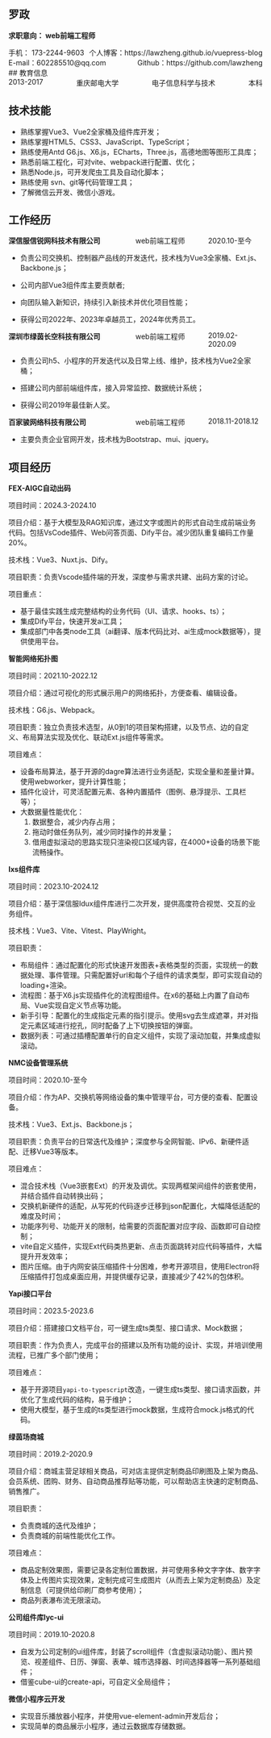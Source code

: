 ## 罗政

**求职意向： web前端工程师**

<div style="display: flex;justify-content: space-between;">
    <div>手机： 173-2244-9603</div>
    <div>个人博客：<a>https://lawzheng.github.io/vuepress-blog</a></div>
</div>

<div style="display: flex;justify-content: space-between;">
    <div>E-mail：<a>602285510@qq.com</a></div>
    <div>Github：<a>https://github.com/lawzheng</a></div>
</div>
## 教育信息

<div style="display: flex;justify-content: space-between;">
	<div>2013-2017</div>
    <div>重庆邮电大学</div>
    <div>电子信息科学与技术</div>
    <div>本科</div>
</div>

## 技术技能

- 熟练掌握Vue3、Vue2全家桶及组件库开发；
- 熟练掌握HTML5、CSS3、JavaScript、TypeScript；
- 熟练使用Antd G6.js、X6.js，ECharts，Three.js，高德地图等图形工具库；
- 熟悉前端工程化，可对vite、webpack进行配置、优化；
- 熟悉Node.js，可开发爬虫工具及自动化脚本；
- 熟练使用 svn、git等代码管理工具；
- 了解微信云开发、微信小游戏。

## 工作经历

<div style="display: flex;justify-content: space-between;">
	<b style="width: 350px;">深信服信锐网科技术有限公司</b>
    <div style="width: 200px;">web前端工程师</div>
    <div style="width: 150px;">2020.10-至今</div>
</div>


- 负责公司交换机、控制器产品线的开发迭代，技术栈为Vue3全家桶、Ext.js、Backbone.js；

- 公司内部Vue3组件库主要贡献者;
- 向团队输入新知识，持续引入新技术并优化项目性能；
- 获得公司2022年、2023年卓越员工，2024年优秀员工。

<div style="display: flex;justify-content: space-between;">
	<b style="width: 350px;">深圳市绿茵长空科技有限公司</b>
    <div style="width: 200px;">web前端工程师</div>
    <div style="width: 150px;">2019.02-2020.09</div>
</div>

- 负责公司h5、小程序的开发迭代以及日常上线、维护，技术栈为Vue2全家桶；

- 搭建公司内部前端组件库，接入异常监控、数据统计系统；
- 获得公司2019年最佳新人奖。

<div style="display: flex;justify-content: space-between;">
	<b style="width: 350px;">百家骏网络科技有限公司</b>
    <div style="width: 200px;">web前端工程师</div>
    <div style="width: 150px;">2018.11-2018.12</div>
</div>

- 主要负责企业官网开发，技术栈为Bootstrap、mui、jquery。

## 项目经历

**FEX-AIGC自动出码**

项目时间：2024.3-2024.10

项目介绍：基于大模型及RAG知识库，通过文字或图片的形式自动生成前端业务代码。包括VsCode插件、Web问答页面、Dify平台。减少团队重复编码工作量20%。

技术栈：Vue3、Nuxt.js、Dify。

项目职责：负责Vscode插件端的开发，深度参与需求共建、出码方案的讨论。

项目重点：

* 基于最佳实践生成完整结构的业务代码（UI、请求、hooks、ts）；
* 集成Dify平台，快速开发ai工具；
* 集成部门中各类node工具（ai翻译、版本代码比对、ai生成mock数据等），提供使用平台。

**智能网络拓扑图**

项目时间：2021.10-2022.12

项目介绍：通过可视化的形式展示用户的网络拓扑，方便查看、编辑设备。

技术栈：G6.js、Webpack。

项目职责：独立负责技术选型，从0到1的项目架构搭建，以及节点、边的自定义、布局算法实现及优化、联动Ext.js组件等需求。

项目难点：

* 设备布局算法，基于开源的dagre算法进行业务适配，实现全量和差量计算。使用webworker，提升计算性能；
* 插件化设计，可灵活配置元素、各种内置插件（图例、悬浮提示、工具栏等）；
* 大数据量性能优化：
  1. 数据整合，减少内存占用；
  2. 拖动时做任务队列，减少同时操作的并发量；
  3. 借用虚拟滚动的思路实现只渲染视口区域内容，在4000+设备的场景下能流畅操作。

**Ixs组件库**

项目时间：2023.10-2024.12

项目介绍：基于深信服Idux组件库进行二次开发，提供高度符合视觉、交互的业务组件。

技术栈：Vue3、Vite、Vitest、PlayWright。

项目职责：

* 布局组件：通过配置化的形式快速开发图表+表格类型的页面，实现统一的数据处理、事件管理。只需配置好url和每个子组件的请求类型，即可实现自动的loading+渲染。
* 流程图：基于X6.js实现插件化的流程图组件。在x6的基础上内置了自动布局、Vue实现自定义节点等功能。
* 新手引导：配置化的生成指定元素的指引提示。使用svg去生成遮罩，并对指定元素区域进行挖孔，同时配备了上下切换按钮的弹窗。
* 数据列表：可通过插槽配置单行的自定义组件，实现了滚动加载，并集成虚拟滚动。

**NMC设备管理系统**

项目时间：2020.10-至今

项目介绍：作为AP、交换机等网络设备的集中管理平台，可方便的查看、配置设备。

技术栈：Vue3、Ext.js、Backbone.js；

项目职责：负责平台的日常迭代及维护；深度参与全网智能、IPv6、新硬件适配、迁移Vue3等版本。

项目难点：

* 混合技术栈（Vue3嵌套Ext）的开发及调优。实现两框架间组件的嵌套使用，并结合插件自动转换出码；
* 交换机新硬件的适配，从写死的代码逐步迁移到json配置化，大幅降低适配的难度及时间；
* 功能序列号、功能开关的限制，给需要的页面配置对应字段、函数即可自动控制；
* vite自定义插件，实现Ext代码类热更新、点击页面跳转对应代码等插件，大幅提升开发效率；
* 图片压缩。由于内网安装压缩插件十分困难，参考开源项目，使用Electron将压缩插件打包成桌面应用，并提供缓存记录，直接减少了42%的包体积。

**Yapi接口平台**

项目时间：2023.5-2023.6

项目介绍：搭建接口文档平台，可一键生成ts类型、接口请求、Mock数据；

项目职责：作为负责人，完成平台的搭建以及所有功能的设计、实现，并培训使用流程，已推广多个部门使用；

项目难点：

* 基于开源项目`yapi-to-typescript`改造，一键生成ts类型、接口请求函数，并优化了生成代码的结构，易于维护；
* 使用大模型，基于生成的ts类型进行mock数据，生成符合mock.js格式的代码。

**绿茵场商城**

项目时间：2019.2-2020.9

项目介绍：商城主营足球相关商品，可对店主提供定制商品印刷图及上架为商品、会员系统、团购、财务、自动商品推荐贴等功能，可以帮助店主快速的定制商品、销售推广。

项目职责：

- 负责商城的迭代及维护；
- 负责商城的前端性能优化工作。

项目难点：

- 商品定制效果图，需要记录各定制位置数据，并可使用多种文字字体、数字字体及上传图片实现效果，定制完成可生成图片（从而去上架为定制商品）及定制信息（可提供给印刷厂商参考使用）；
- 商品列表瀑布流无限滚动。

**公司组件库lyc-ui**

项目时间：2019.10-2020.8

- 自发为公司定制的ui组件库，封装了scroll组件（含虚拟滚动功能）、图片预览、视差组件、日历、弹窗、表单、城市选择器、时间选择器等一系列基础组件；
- 借鉴cube-ui的create-api，可自定义全局组件；

**微信小程序云开发**

- 实现音乐播放器小程序，并使用vue-element-admin开发后台；
- 实现简单的商品展示小程序，通过云数据库存储数据。